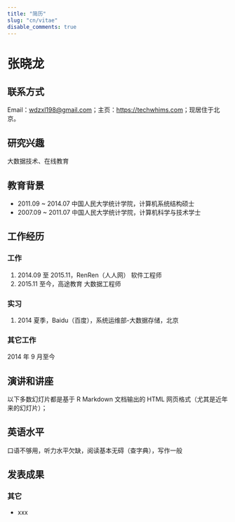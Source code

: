 ```yaml
---
title: "简历"
slug: "cn/vitae"
disable_comments: true
---
```


# 张晓龙

## 联系方式

Email：<wdzxl198@gmail.com>；主页：<https://techwhims.com>；现居住于北京。

## 研究兴趣

大数据技术、在线教育

## 教育背景

- 2011.09 ~ 2014.07 中国人民大学统计学院，计算机系统结构硕士
- 2007.09 ~ 2011.07 中国人民大学统计学院，计算机科学与技术学士

## 工作经历

### 工作

1. 2014.09 至 2015.11，RenRen（人人网） 软件工程师
2. 2015.11 至今，高途教育 大数据工程师

### 实习

1. 2014 夏季，Baidu（百度），系统运维部-大数据存储，北京

### 其它工作

2014 年 9 月至今

<!-- #### 参与项目

- [2014](https://www.google-melange.com/archive/gsoc/2014/orgs/rproject/projects/kejun.html).05 ~ 08、[2017](https://summerofcode.withgoogle.com/projects/#5106168436359168).05 ~ 08 Google 编程夏令营导师
- 2012.05 ~ 08 Google 编程夏令营 [2012](https://www.google-melange.com/archive/gsoc/2012/orgs/rproject/projects/cloud_wei.html)（指导魏太云完成项目）
- 2008.07 新浪在线调研数据转换
- 
  -->

## 演讲和讲座

以下多数幻灯片都是基于 R Markdown 文档输出的 HTML 网页格式（尤其是近年来的幻灯片）；

<!-- - 谢益辉，2023，_An anatomy of R Markdown with minimal applications_，美国统计学会计算与图形分会邀请报告（[幻灯片](https://slides.yihui.org/2023-minimal-r-markdown.html)；[视频](https://youtu.be/fiy32LjgGUE)） -->

## 英语水平

口语不够用，听力水平欠缺，阅读基本无碍（查字典），写作一般

## 发表成果

<!-- ### 书籍

1. 赵鹏，谢益辉，黄湘云（2021），《[现代统计图形](https://bookdown.org/xiangyun/msg/)》，[人民邮电出版社](https://www.ituring.com.cn/book/2951)，书号 978-7-115-56690-4

### 中文论文

1. 谢益辉，2008，统计图形在数据分析中的应用，统计学评论，张波主编，中国财政经济出版社

### 专利

1. 谢益辉，2010-04-25，统计图形和模拟视角下的模型理论解析（硕士论文；[PDF](https://github.com/downloads/yihui/yihui.github.com/master-thesis-Yihui-Xie.pdf)）
1. 谢益辉，2008-09-14，论优化方法的可视化及教学（[PDF](https://github.com/downloads/yihui/yihui.github.com/Visual-Operations-Research-Yihui-Xie-2008.pdf)）
1. 谢益辉，2006-12-04，Spurious Regression: Simulation and Theoretical Analysis（[PDF](https://github.com/downloads/yihui/yihui.github.com/Spurious-Regression-Yihui-Xie-2006.pdf)） -->

### 其它

- xxx

